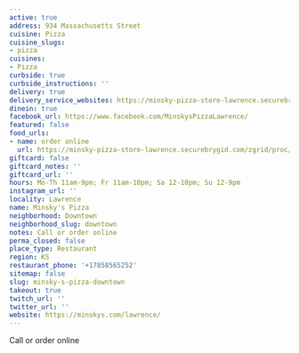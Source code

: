 ```yaml
---
active: true
address: 934 Massachusetts Street
cuisine: Pizza
cuisine_slugs:
- pizza
cuisines:
- Pizza
curbside: true
curbside_instructions: ''
delivery: true
delivery_service_websites: https://minsky-pizza-store-lawrence.securebrygid.com/zgrid/proc/site/sitep.jsp
dinein: true
facebook_url: https://www.facebook.com/MinskysPizzaLawrence/
featured: false
food_urls:
- name: order online
  url: https://minsky-pizza-store-lawrence.securebrygid.com/zgrid/proc/site/sitep.jsp
giftcard: false
giftcard_notes: ''
giftcard_url: ''
hours: Mo-Th 11am-9pm; Fr 11am-10pm; Sa 12-10pm; Su 12-9pm
instagram_url: ''
locality: Lawrence
name: Minsky's Pizza
neighborhood: Downtown
neighborhood_slug: downtown
notes: Call or order online
perma_closed: false
place_type: Restaurant
region: KS
restaurant_phone: '+17858565252'
sitemap: false
slug: minsky-s-pizza-downtown
takeout: true
twitch_url: ''
twitter_url: ''
website: https://minskys.com/lawrence/
---
```


Call or order online